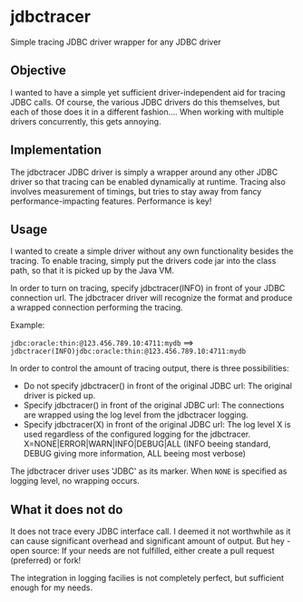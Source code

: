 # jdbctracer
Simple tracing JDBC driver wrapper for any JDBC driver

## Objective

I wanted to have a simple yet sufficient driver-independent aid for tracing JDBC calls. Of course, the various JDBC drivers do this themselves, but each of those does it in a different fashion.... When working with multiple drivers concurrently, this gets annoying.

## Implementation

The jdbctracer JDBC driver is simply a wrapper around any other JDBC driver so that tracing can be enabled dynamically at runtime.
Tracing also involves measurement of timings, but tries to stay away from fancy performance-impacting features. Performance is key!

## Usage

I wanted to create a simple driver without any own functionality besides the tracing. To enable tracing, simply put the drivers code jar into the class path, so that it is picked up by the Java VM.

In order to turn on tracing, specify jdbctracer(INFO) in front of your JDBC connection url. The jdbctracer driver will recognize the format and produce a wrapped connection performing the tracing.

Example: 

```jdbc:oracle:thin:@123.456.789.10:4711:mydb```  ==>  ```jdbctracer(INFO)jdbc:oracle:thin:@123.456.789.10:4711:mydb```


In order to control the amount of tracing output, there is three possibilities: 
* Do not specify jdbctracer() in front of the original JDBC url: The original driver is picked up.
* Specify jdbctracer() in front of the original JDBC url: The connections are wrapped using the log level from the jdbctracer logging. 
* Specify jdbctracer(X) in front of the original JDBC url: The log level X is used regardless of the configured logging for the jdbctracer. X=NONE|ERROR|WARN|INFO|DEBUG|ALL (INFO beeing standard, DEBUG giving more information, ALL beeing most verbose)

The jdbctracer driver uses 'JDBC' as its marker. When ```NONE``` is specified as logging level, no wrapping occurs.

## What it does not do

It does not trace every JDBC interface call. I deemed it not worthwhile as it can cause significant overhead and significant amount of output. But hey - open source: If your needs are not fulfilled, either create a pull request (preferred) or fork!

The integration in logging facilies is not completely perfect, but sufficient enough for my needs.

